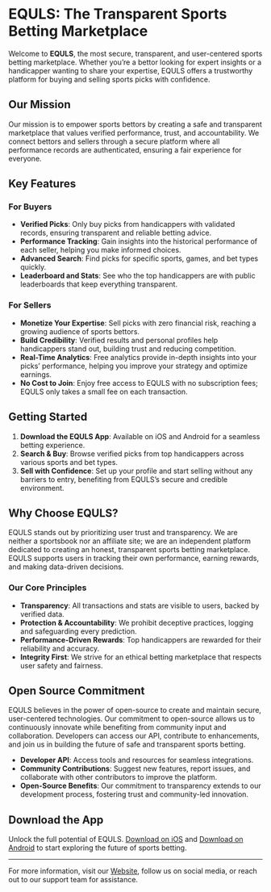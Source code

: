 # EQULS: The Transparent Sports Betting Marketplace

Welcome to **EQULS**, the most secure, transparent, and user-centered sports betting marketplace. Whether you’re a bettor looking for expert insights or a handicapper wanting to share your expertise, EQULS offers a trustworthy platform for buying and selling sports picks with confidence.

## Our Mission
Our mission is to empower sports bettors by creating a safe and transparent marketplace that values verified performance, trust, and accountability. We connect bettors and sellers through a secure platform where all performance records are authenticated, ensuring a fair experience for everyone.

## Key Features

### For Buyers
- **Verified Picks**: Only buy picks from handicappers with validated records, ensuring transparent and reliable betting advice.
- **Performance Tracking**: Gain insights into the historical performance of each seller, helping you make informed choices.
- **Advanced Search**: Find picks for specific sports, games, and bet types quickly.
- **Leaderboard and Stats**: See who the top handicappers are with public leaderboards that keep everything transparent.

### For Sellers
- **Monetize Your Expertise**: Sell picks with zero financial risk, reaching a growing audience of sports bettors.
- **Build Credibility**: Verified results and personal profiles help handicappers stand out, building trust and reducing competition.
- **Real-Time Analytics**: Free analytics provide in-depth insights into your picks’ performance, helping you improve your strategy and optimize earnings.
- **No Cost to Join**: Enjoy free access to EQULS with no subscription fees; EQULS only takes a small fee on each transaction.

## Getting Started

1. **Download the EQULS App**: Available on iOS and Android for a seamless betting experience.
2. **Search & Buy**: Browse verified picks from top handicappers across various sports and bet types.
3. **Sell with Confidence**: Set up your profile and start selling without any barriers to entry, benefiting from EQULS’s secure and credible environment.

## Why Choose EQULS?
EQULS stands out by prioritizing user trust and transparency. We are neither a sportsbook nor an affiliate site; we are an independent platform dedicated to creating an honest, transparent sports betting marketplace. EQULS supports users in tracking their own performance, earning rewards, and making data-driven decisions.

### Our Core Principles
- **Transparency**: All transactions and stats are visible to users, backed by verified data.
- **Protection & Accountability**: We prohibit deceptive practices, logging and safeguarding every prediction.
- **Performance-Driven Rewards**: Top handicappers are rewarded for their reliability and accuracy.
- **Integrity First**: We strive for an ethical betting marketplace that respects user safety and fairness.

## Open Source Commitment

EQULS believes in the power of open-source to create and maintain secure, user-centered technologies. Our commitment to open-source allows us to continuously innovate while benefiting from community input and collaboration. Developers can access our API, contribute to enhancements, and join us in building the future of safe and transparent sports betting.

- **Developer API**: Access tools and resources for seamless integrations.
- **Community Contributions**: Suggest new features, report issues, and collaborate with other contributors to improve the platform.
- **Open-Source Benefits**: Our commitment to transparency extends to our development process, fostering trust and community-led innovation.

## Download the App
Unlock the full potential of EQULS. [Download on iOS](https://download.equls.com/ios) and [Download on Android](https://download.equls.com/android) to start exploring the future of sports betting.

---

For more information, visit our [Website](https://equls.com), follow us on social media, or reach out to our support team for assistance.
